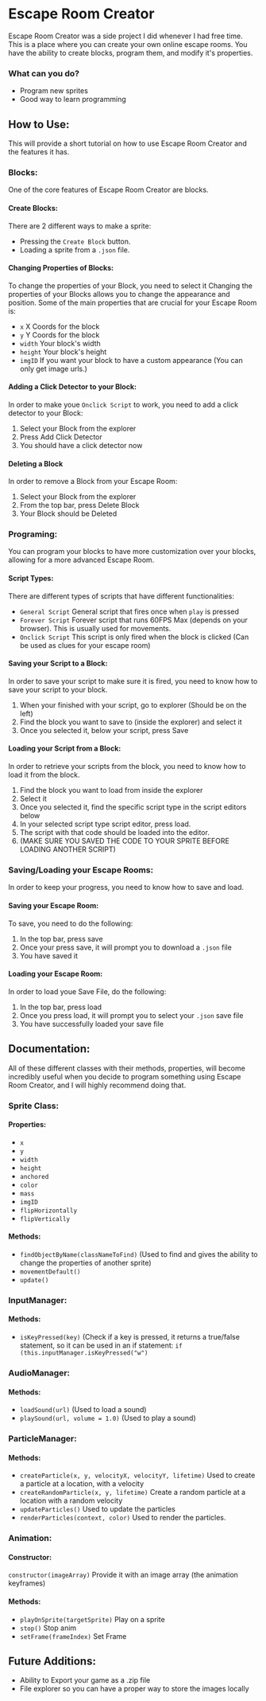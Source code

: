 # Escape Room Creator
Escape Room Creator was a side project I did whenever I had free time. This is a place where you can create your own online escape rooms. You have the ability to create blocks, program them, and modify it's properties.

### What can you do?
- Program new sprites
- Good way to learn programming

## How to Use:
This will provide a short tutorial on how to use Escape Room Creator and the features it has.

### Blocks:
One of the core features of Escape Room Creator are blocks.
#### Create Blocks:
There are 2 different ways to make a sprite:
- Pressing the `Create Block` button.
- Loading a sprite from a `.json` file.
#### Changing Properties of Blocks:
To change the properties of your Block, you need to select it
Changing the properties of your Blocks allows you to change the appearance and position. Some of the main properties that are crucial for your Escape Room is:
- `x` X Coords for the block
- `y` Y Coords for the block
- `width` Your block's width
- `height` Your block's height
- `imgID` If you want your block to have a custom appearance (You can only get image urls.)
#### Adding a Click Detector to your Block:
In order to make youe `Onclick Script` to work, you need to add a click detector to your Block:
1. Select your Block from the explorer
2. Press Add Click Detector
3. You should have a click detector now
#### Deleting a Block
In order to remove a Block from your Escape Room:
1. Select your Block from the explorer
2. From the top bar, press Delete Block
3. Your Block should be Deleted

### Programing:
You can program your blocks to have more customization over your blocks, allowing for a more advanced Escape Room.
#### Script Types:
There are different types of scripts that have different functionalities:
- `General Script` General script that fires once when `play` is pressed
- `Forever Script` Forever script that runs 60FPS Max (depends on your browser). This is usually used for movements.
- `Onclick Script` This script is only fired when the block is clicked (Can be used as clues for your escape room)
#### Saving your Script to a Block:
In order to save your script to make sure it is fired, you need to know how to save your script to your block.
1. When your finished with your script, go to explorer (Should be on the left)
2. Find the block you want to save to (inside the explorer) and select it
3. Once you selected it, below your script, press Save
#### Loading your Script from a Block:
In order to retrieve your scripts from the block, you need to know how to load it from the block.
1. Find the block you want to load from inside the explorer
2. Select it
3. Once you selected it, find the specific script type in the script editors below
4. In your selected script type script editor, press load.
5. The script with that code should be loaded into the editor.
6. (MAKE SURE YOU SAVED THE CODE TO YOUR SPRITE BEFORE LOADING ANOTHER SCRIPT)

### Saving/Loading your Escape Rooms:
In order to keep your progress, you need to know how to save and load.
#### Saving your Escape Room:
To save, you need to do the following:
1. In the top bar, press save
2. Once your press save, it will prompt you to download a `.json` file
3. You have saved it
#### Loading your Escape Room:
In order to load youe Save File, do the following:
1. In the top bar, press load
2. Once you press load, it will prompt you to select your `.json` save file
3. You have successfully loaded your save file

## Documentation:
All of these different classes with their methods, properties, will become incredibly useful when you decide to program something using Escape Room Creator, and I will highly recommend doing that.

### Sprite Class:
#### Properties:
- `x`
- `y`
- `width`
- `height`
- `anchored`
- `color`
- `mass`
- `imgID`
- `flipHorizontally`
- `flipVertically`
#### Methods:
- `findObjectByName(classNameToFind)` (Used to find and gives the ability to change the properties of another sprite)
- `movementDefault()`
- `update()`

### InputManager:
#### Methods:
- `isKeyPressed(key)` (Check if a key is pressed, it returns a true/false statement, so it can be used in an if statement: `if (this.inputManager.isKeyPressed("w")`

### AudioManager:
#### Methods:
- `loadSound(url)` (Used to load a sound)
- `playSound(url, volume = 1.0)` (Used to play a sound)

### ParticleManager:
#### Methods:
- `createParticle(x, y, velocityX, velocityY, lifetime)` Used to create a particle at a location, with a velocity
- `createRandomParticle(x, y, lifetime)` Create a random particle at a location with a random velocity
- `updateParticles()` Used to update the particles
- `renderParticles(context, color)` Used to render the particles.

### Animation:
#### Constructor: 
`constructor(imageArray)` Provide it with an image array (the animation keyframes)
#### Methods:
- `playOnSprite(targetSprite)` Play on a sprite
- `stop()` Stop anim
- `setFrame(frameIndex)` Set Frame

## Future Additions:
- Ability to Export your game as a .zip file
- File explorer so you can have a proper way to store the images locally
